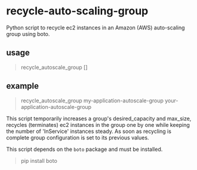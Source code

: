 recycle-auto-scaling-group
==========================

Python script to recycle ec2 instances in an Amazon (AWS) auto-scaling group using boto.

## usage
> recycle_autoscale_group [<autoscale group names>]
## example 
> recycle_autoscale_group my-application-autoscale-group your-application-autoscale-group

This script temporarily increases a group's desired_capacity and max_size, 
recycles (terminates) ec2 instances in the group one by one while keeping the number of 'InService'
instances steady. As soon as recycling is complete group configuration is set to its previous values.

This script depends on the `boto` package and must be installed.
> pip install boto
